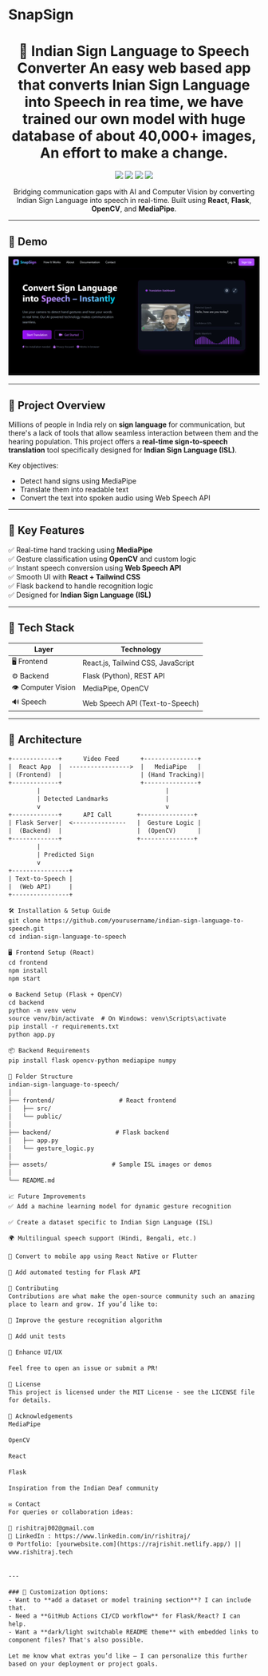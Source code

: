 # SnapSign
<h1 align="center">
  🤟 Indian Sign Language to Speech Converter 
  An easy web based app that converts Inian Sign Language into Speech in rea time, we have trained our own model with huge database of about 40,000+ images, An effort to make a change. 
</h1>

<p align="center">
  <img src="https://img.shields.io/badge/Frontend-React-blue?style=flat-square" />
  <img src="https://img.shields.io/badge/Backend-Flask-green?style=flat-square" />
  <img src="https://img.shields.io/badge/CV-OpenCV-red?style=flat-square" />
  <img src="https://img.shields.io/badge/ML-MediaPipe-orange?style=flat-square" />
</p>

<p align="center">
  Bridging communication gaps with AI and Computer Vision by converting Indian Sign Language into speech in real-time. Built using <b>React</b>, <b>Flask</b>, <b>OpenCV</b>, and <b>MediaPipe</b>.
</p>

---

## 🌟 Demo

<!-- You can add a GIF or a video here -->
<p align="center">
  <img src="https://github.com/polty-rishit/SnapSign/blob/main/Screenshot%202025-06-15%20103502.png?raw=true">
</p>

---

## 🧠 Project Overview

Millions of people in India rely on **sign language** for communication, but there's a lack of tools that allow seamless interaction between them and the hearing population. This project offers a **real-time sign-to-speech translation** tool specifically designed for **Indian Sign Language (ISL)**.

Key objectives:
- Detect hand signs using MediaPipe
- Translate them into readable text
- Convert the text into spoken audio using Web Speech API

---

## 🚀 Key Features

✅ Real-time hand tracking using **MediaPipe**  
✅ Gesture classification using **OpenCV** and custom logic  
✅ Instant speech conversion using **Web Speech API**  
✅ Smooth UI with **React + Tailwind CSS**  
✅ Flask backend to handle recognition logic  
✅ Designed for **Indian Sign Language (ISL)**  

---

## 🔧 Tech Stack

| Layer         | Technology                     |
|---------------|--------------------------------|
| 🖥 Frontend    | React.js, Tailwind CSS, JavaScript |
| ⚙ Backend      | Flask (Python), REST API       |
| 👁 Computer Vision | MediaPipe, OpenCV             |
| 🔊 Speech      | Web Speech API (Text-to-Speech) |

---

## 🧩 Architecture

```plaintext
+-------------+      Video Feed      +---------------+
|  React App  |  ----------------->  |   MediaPipe   |
| (Frontend)  |                      | (Hand Tracking)|
+-------------+                      +---------------+
        |                                   |
        | Detected Landmarks                |
        v                                   v
+-------------+      API Call       +---------------+
| Flask Server|  <---------------   |  Gesture Logic |
|  (Backend)  |                     |  (OpenCV)      |
+-------------+                     +---------------+
        |
        | Predicted Sign
        v
+----------------+
| Text-to-Speech |
|  (Web API)     |
+----------------+

🛠️ Installation & Setup Guide
git clone https://github.com/yourusername/indian-sign-language-to-speech.git
cd indian-sign-language-to-speech

🖥 Frontend Setup (React)
cd frontend
npm install
npm start

⚙ Backend Setup (Flask + OpenCV)
cd backend
python -m venv venv
source venv/bin/activate  # On Windows: venv\Scripts\activate
pip install -r requirements.txt
python app.py

📦 Backend Requirements
pip install flask opencv-python mediapipe numpy

📂 Folder Structure
indian-sign-language-to-speech/
│
├── frontend/                  # React frontend
│   ├── src/
│   └── public/
│
├── backend/                  # Flask backend
│   ├── app.py
│   └── gesture_logic.py
│
├── assets/                  # Sample ISL images or demos
│
└── README.md

📈 Future Improvements
✅ Add a machine learning model for dynamic gesture recognition

✅ Create a dataset specific to Indian Sign Language (ISL)

🌍 Multilingual speech support (Hindi, Bengali, etc.)

📲 Convert to mobile app using React Native or Flutter

🧪 Add automated testing for Flask API

🤝 Contributing
Contributions are what make the open-source community such an amazing place to learn and grow. If you’d like to:

🚀 Improve the gesture recognition algorithm

🧪 Add unit tests

🎨 Enhance UI/UX

Feel free to open an issue or submit a PR!

📜 License
This project is licensed under the MIT License - see the LICENSE file for details.

🙏 Acknowledgements
MediaPipe

OpenCV

React

Flask

Inspiration from the Indian Deaf community

✉️ Contact
For queries or collaboration ideas:

📧 rishitraj002@gmail.com
🔗 LinkedIn : https://www.linkedin.com/in/rishitraj/
🌐 Portfolio: [yourwebsite.com](https://rajrishit.netlify.app/) || www.rishitraj.tech


---

### 🔧 Customization Options:
- Want to **add a dataset or model training section**? I can include that.
- Need a **GitHub Actions CI/CD workflow** for Flask/React? I can help.
- Want a **dark/light switchable README theme** with embedded links to component files? That's also possible.

Let me know what extras you’d like — I can personalize this further based on your deployment or project goals.
